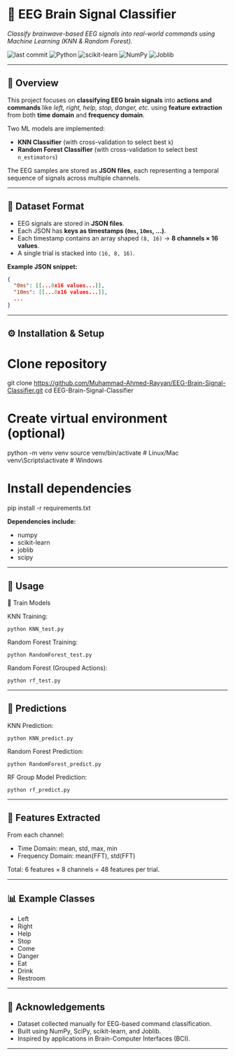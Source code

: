 # 🧠 EEG Brain Signal Classifier

*Classify brainwave-based EEG signals into real-world commands using Machine Learning (KNN & Random Forest).*

![last commit](https://img.shields.io/github/last-commit/Muhammad-Ahmed-Rayyan/EEG-Brain-Signal-Classifier)
![Python](https://img.shields.io/badge/Python-3776AB?logo=python&logoColor=white)
![scikit-learn](https://img.shields.io/badge/scikit--learn-F7931E?logo=scikit-learn&logoColor=white)
![NumPy](https://img.shields.io/badge/NumPy-013243?logo=numpy&logoColor=white)
![Joblib](https://img.shields.io/badge/Joblib-2E86C1?logo=python&logoColor=white)

---

## 📖 Overview

This project focuses on **classifying EEG brain signals** into **actions and commands** like *left, right, help, stop, danger, etc.* using **feature extraction** from both **time domain** and **frequency domain**.

Two ML models are implemented:

- **KNN Classifier** (with cross-validation to select best `k`)
- **Random Forest Classifier** (with cross-validation to select best `n_estimators`)

The EEG samples are stored as **JSON files**, each representing a temporal sequence of signals across multiple channels.

---


## 🧾 Dataset Format

- EEG signals are stored in **JSON files**.
- Each JSON has **keys as timestamps (`0ms`, `10ms`, ...)**.
- Each timestamp contains an array shaped `(8, 16)` → **8 channels × 16 values**.
- A single trial is stacked into `(16, 8, 16)`.

**Example JSON snippet:**
```json
{
  "0ms": [[...8x16 values...]],
  "10ms": [[...8x16 values...]],
  ...
}
```

---

## ⚙️ Installation & Setup

# Clone repository
git clone https://github.com/Muhammad-Ahmed-Rayyan/EEG-Brain-Signal-Classifier.git
cd EEG-Brain-Signal-Classifier

# Create virtual environment (optional)
python -m venv venv
source venv/bin/activate   # Linux/Mac
venv\Scripts\activate      # Windows

# Install dependencies
pip install -r requirements.txt

**Dependencies include:**
- numpy
- scikit-learn
- joblib
- scipy

---

## 🚀 Usage
🔹 Train Models

KNN Training:
```
python KNN_test.py
```

Random Forest Training:
```
python RandomForest_test.py
```

Random Forest (Grouped Actions):
```
python rf_test.py
```

---

## 🔹 Predictions

KNN Prediction:
```
python KNN_predict.py
```

Random Forest Prediction:
```
python RandomForest_predict.py
```

RF Group Model Prediction:
```
python rf_predict.py
```

---

## 🧪 Features Extracted

From each channel:

- Time Domain: mean, std, max, min
- Frequency Domain: mean(FFT), std(FFT)

Total: 6 features × 8 channels = 48 features per trial.

---

## 📊 Example Classes

- Left
- Right
- Help
- Stop
- Come
- Danger
- Eat
- Drink
- Restroom

---

## 🙏 Acknowledgements

- Dataset collected manually for EEG-based command classification.
- Built using NumPy, SciPy, scikit-learn, and Joblib.
- Inspired by applications in Brain-Computer Interfaces (BCI).

---
